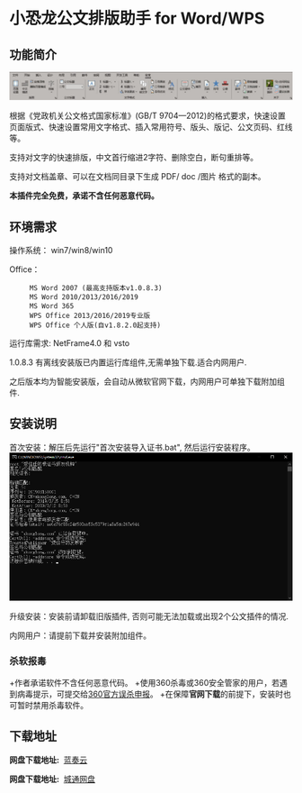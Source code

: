 # 小恐龙公文排版助手 for Word/WPS

## 功能简介

![小恐龙公文排版助手](img/xklbanner.jpg "公文助手")

根据《党政机关公文格式国家标准》(GB/T 9704—2012)的格式要求，快速设置页面版式、快速设置常用文字格式、插入常用符号、版头、版记、公文页码、红线等。

支持对文字的快速排版，中文首行缩进2字符、删除空白，断句重排等。

支持对文档盖章、可以在文档同目录下生成 PDF/ doc /图片 格式的副本。


**本插件完全免费，承诺不含任何恶意代码。**

## 环境需求

操作系统： win7/win8/win10

Office： 

         MS Word 2007 (最高支持版本v1.0.8.3)
         MS Word 2010/2013/2016/2019
         MS Word 365
         WPS Office 2013/2016/2019专业版
         WPS Office 个人版(自v1.8.2.0起支持)

运行库需求: NetFrame4.0 和 vsto

1.0.8.3 有离线安装版已内置运行库组件,无需单独下载.适合内网用户.

之后版本均为智能安装版，会自动从微软官网下载，内网用户可单独下载附加组件.

## 安装说明

首次安装：解压后先运行"首次安装导入证书.bat", 然后运行安装程序。
![成功导入证书](img/cert.png "导入证书")

升级安装：安装前请卸载旧版插件, 否则可能无法加载或出现2个公文插件的情况.

内网用户：请提前下载并安装附加组件。

### 杀软报毒

+作者承诺软件不含任何恶意代码。
+使用360杀毒或360安全管家的用户，若遇到病毒提示，可提交给[360官方误杀申报](http://sampleup.sd.360.cn/index.php)。
+在保障**官网下载**的前提下，安装时也可暂时禁用杀毒软件。

## 下载地址

**网盘下载地址:**  [蓝奏云](https://www.lanzous.com/b557389/)

**网盘下载地址:**  [城通网盘](https://xkonglong.ctfile.com/dir/15334738-33069050-810c82/)

